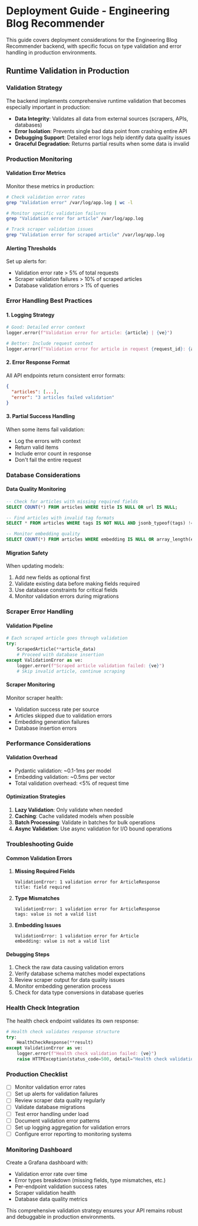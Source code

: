 # Deployment Guide - Engineering Blog Recommender

This guide covers deployment considerations for the Engineering Blog Recommender backend, with specific focus on type validation and error handling in production environments.

## Runtime Validation in Production

### Validation Strategy

The backend implements comprehensive runtime validation that becomes especially important in production:

- **Data Integrity**: Validates all data from external sources (scrapers, APIs, databases)
- **Error Isolation**: Prevents single bad data point from crashing entire API
- **Debugging Support**: Detailed error logs help identify data quality issues
- **Graceful Degradation**: Returns partial results when some data is invalid

### Production Monitoring

#### Validation Error Metrics

Monitor these metrics in production:

```bash
# Check validation error rates
grep "Validation error" /var/log/app.log | wc -l

# Monitor specific validation failures
grep "Validation error for article" /var/log/app.log

# Track scraper validation issues
grep "Validation error for scraped article" /var/log/app.log
```

#### Alerting Thresholds

Set up alerts for:
- Validation error rate > 5% of total requests
- Scraper validation failures > 10% of scraped articles
- Database validation errors > 1% of queries

### Error Handling Best Practices

#### 1. Logging Strategy

```python
# Good: Detailed error context
logger.error(f"Validation error for article: {article} | {ve}")

# Better: Include request context
logger.error(f"Validation error for article in request {request_id}: {article} | {ve}")
```

#### 2. Error Response Format

All API endpoints return consistent error formats:

```json
{
  "articles": [...],
  "error": "3 articles failed validation"
}
```

#### 3. Partial Success Handling

When some items fail validation:
- Log the errors with context
- Return valid items
- Include error count in response
- Don't fail the entire request

### Database Considerations

#### Data Quality Monitoring

```sql
-- Check for articles with missing required fields
SELECT COUNT(*) FROM articles WHERE title IS NULL OR url IS NULL;

-- Find articles with invalid tag formats
SELECT * FROM articles WHERE tags IS NOT NULL AND jsonb_typeof(tags) != 'array';

-- Monitor embedding quality
SELECT COUNT(*) FROM articles WHERE embedding IS NULL OR array_length(embedding, 1) != 768;
```

#### Migration Safety

When updating models:
1. Add new fields as optional first
2. Validate existing data before making fields required
3. Use database constraints for critical fields
4. Monitor validation errors during migrations

### Scraper Error Handling

#### Validation Pipeline

```python
# Each scraped article goes through validation
try:
    ScrapedArticle(**article_data)
    # Proceed with database insertion
except ValidationError as ve:
    logger.error(f"Scraped article validation failed: {ve}")
    # Skip invalid article, continue scraping
```

#### Scraper Monitoring

Monitor scraper health:
- Validation success rate per source
- Articles skipped due to validation errors
- Embedding generation failures
- Database insertion errors

### Performance Considerations

#### Validation Overhead

- Pydantic validation: ~0.1-1ms per model
- Embedding validation: ~0.5ms per vector
- Total validation overhead: <5% of request time

#### Optimization Strategies

1. **Lazy Validation**: Only validate when needed
2. **Caching**: Cache validated models when possible
3. **Batch Processing**: Validate in batches for bulk operations
4. **Async Validation**: Use async validation for I/O bound operations

### Troubleshooting Guide

#### Common Validation Errors

1. **Missing Required Fields**
   ```
   ValidationError: 1 validation error for ArticleResponse
   title: field required
   ```

2. **Type Mismatches**
   ```
   ValidationError: 1 validation error for ArticleResponse
   tags: value is not a valid list
   ```

3. **Embedding Issues**
   ```
   ValidationError: 1 validation error for Article
   embedding: value is not a valid list
   ```

#### Debugging Steps

1. Check the raw data causing validation errors
2. Verify database schema matches model expectations
3. Review scraper output for data quality issues
4. Monitor embedding generation process
5. Check for data type conversions in database queries

### Health Check Integration

The health check endpoint validates its own response:

```python
# Health check validates response structure
try:
    HealthCheckResponse(**result)
except ValidationError as ve:
    logger.error(f"Health check validation failed: {ve}")
    raise HTTPException(status_code=500, detail="Health check validation error")
```

### Production Checklist

- [ ] Monitor validation error rates
- [ ] Set up alerts for validation failures
- [ ] Review scraper data quality regularly
- [ ] Validate database migrations
- [ ] Test error handling under load
- [ ] Document validation error patterns
- [ ] Set up logging aggregation for validation errors
- [ ] Configure error reporting to monitoring systems

### Monitoring Dashboard

Create a Grafana dashboard with:
- Validation error rate over time
- Error types breakdown (missing fields, type mismatches, etc.)
- Per-endpoint validation success rates
- Scraper validation health
- Database data quality metrics

This comprehensive validation strategy ensures your API remains robust and debuggable in production environments. 